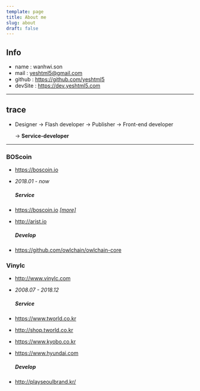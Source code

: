 ```yaml
---
template: page
title: About me
slug: about
draft: false
---
```

## Info
* name : wanhwi.son
* mail : yeshtml5@gmail.com
* github : <https://github.com/yeshtml5>
* devSite : <https://dev.yeshtml5.com>

---

## trace
* Designer -> Flash developer -> Publisher -> Front-end developer
   
   -> __Service-developer__

---

### BOScoin
- <https://boscoin.io>
- *2018.01 - now*

  ##### Service

* <https://boscoin.io> *[[more]](/project-2018-boscoin)*
* <http://arist.io>

  ##### Develop
- <https://github.com/owlchain/owlchain-core>

### Vinylc
- <http://www.vinylc.com>
- *2008.07 - 2018.12*
  
  ##### Service 
- <https://www.tworld.co.kr>
- <http://shop.tworld.co.kr>
- <https://www.kyobo.co.kr>
- <https://www.hyundai.com>
 
  ##### Develop
- <http://playseoulbrand.kr/>
